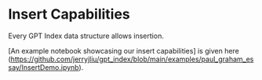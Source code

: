 # Insert Capabilities

Every GPT Index data structure allows insertion.

[An example notebook showcasing our insert capabilities] is given here (https://github.com/jerryjliu/gpt_index/blob/main/examples/paul_graham_essay/InsertDemo.ipynb).